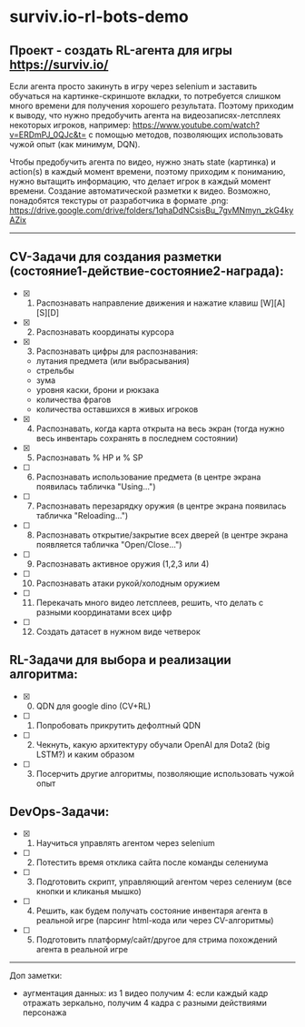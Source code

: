# surviv.io-rl-bots-demo

## Проект - создать RL-агента для игры https://surviv.io/

Если агента просто закинуть в игру через selenium и заставить обучаться на картинке-скриншоте вкладки, то потребуется слишком много времени для получения хорошего результата. Поэтому приходим к выводу, что нужно предобучить агента на видеозаписях-летсплеях некоторых игроков, например: https://www.youtube.com/watch?v=ERDmPJ_0QJc&t= с помощью методов, позволяющих использовать чужой опыт (как минимум, DQN).

Чтобы предобучить агента по видео, нужно знать state (картинка) и action(s) в каждый момент времени, поэтому приходим к пониманию, нужно вытащить информацию, что делает игрок в каждый момент времени. 
Создание автоматической разметки к видео. Возможно, понадобятся текстуры от разработчика в формате .png: https://drive.google.com/drive/folders/1qhaDdNCsisBu_7gvMNmyn_zkG4kyAZix
______________________________________________________________________________

## CV-Задачи для создания разметки (состояние1-действие-состояние2-награда):
- [x] 1)  Распознавать направление движения и нажатие клавиш [W][A][S][D]
- [x] 2)  Распознавать координаты курсора
- [x] 3)	Распознавать цифры для распознавания:
  - лутания предмета (или выбрасывания)
  - стрельбы
  - зума
  - уровня каски, брони и рюкзака
  - количества фрагов
  - количества оставшихся в живых игроков
- [x] 4) Распознавать, когда карта открыта на весь экран (тогда нужно весь инвентарь сохранять в последнем состоянии)
- [x] 5)	Распознавать % HP и % SP
- [ ] 6)	Распознавать использование предмета (в центре экрана появилась табличка "Using...")
- [ ] 7)	Распознавать перезарядку оружия (в центре экрана появилась табличка "Reloading...")
- [ ] 8) Распознавать открытие/закрытие всех дверей (в центре экрана появляется табличка "Open/Close...")
- [ ] 9) Распознавать активное оружия (1,2,3 или 4)
- [ ] 10)	Распознавать атаки рукой/холодным оружием
- [ ] 11)	Перекачать много видео летсплеев, решить, что делать с разными координатами всех цифр
- [ ] 12)	Создать датасет в нужном виде четверок

## RL-Задачи для выбора и реализации алгоритма:
- [x] 0) QDN для google dino (CV+RL)
- [ ] 1) Попробовать прикрутить дефолтный QDN
- [ ] 2) Чекнуть, какую архитектуру обучали OpenAI для Dota2 (big LSTM?) и каким образом
- [ ] 3) Посерчить другие алгоритмы, позволяющие использовать чужой опыт

## DevOps-Задачи:
- [x] 1) Научиться управлять агентом через selenium
- [ ] 2) Потестить время отклика сайта после команды селениума
- [ ] 3) Подготовить скрипт, управляющий агентом через селениум (все кнопки и кликанья мышко)
- [ ] 4) Решить, как будем получать состояние инвентаря агента в реальной игре (парсинг html-кода или через CV-алгоритмы)
- [ ] 5) Подготовить платформу/сайт/другое для стрима похождений агента в реальной игре

______________________________________________________________________________
Доп заметки:
- аугментация данных: из 1 видео получим 4: если каждый кадр отражать зеркально, получим 4 кадра с разными действиями персонажа
